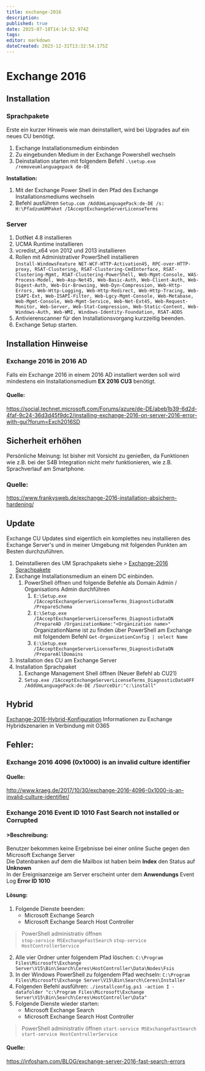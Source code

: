 ```yaml
---
title: exchange-2016
description: 
published: true
date: 2025-07-18T14:14:52.974Z
tags: 
editor: markdown
dateCreated: 2023-12-31T13:32:54.175Z
---
```


# Exchange 2016

## Installation

### Sprachpakete

Erste ein kurzer Hinweis wie man deinstalliert, wird bei Upgrades auf ein neues CU benötigt.

1. Exchange Installationsmedium einbinden
2. Zu eingebunden Medium in der Exchange Powershell wechseln
3. Deinstallation starten mit folgendem Befehl `.\setup.exe /removeumlanguagepack de-DE`

**Installation:**

1. Mit der Exchange Power Shell in den Pfad des Exchange Installationsmediums wechseln
2. Befehl ausführen
`Setup.com /AddUmLanguagePack:de-DE /s: H:\PfadzumUMPaket /IAcceptExchangeServerLicenseTerms`

### Server

1. DotNet 4.8 installieren
2. UCMA Runtime installieren
3. vcredist\_x64 von 2012 und 2013 installieren
4. Rollen mit Administrativer PowerShell installieren  
    `Install-WindowsFeature NET-WCF-HTTP-Activation45, RPC-over-HTTP-proxy, RSAT-Clustering, RSAT-Clustering-CmdInterface, RSAT-Clustering-Mgmt, RSAT-Clustering-PowerShell, Web-Mgmt-Console, WAS-Process-Model, Web-Asp-Net45, Web-Basic-Auth, Web-Client-Auth, Web-Digest-Auth, Web-Dir-Browsing, Web-Dyn-Compression, Web-Http-Errors, Web-Http-Logging, Web-Http-Redirect, Web-Http-Tracing, Web-ISAPI-Ext, Web-ISAPI-Filter, Web-Lgcy-Mgmt-Console, Web-Metabase, Web-Mgmt-Console, Web-Mgmt-Service, Web-Net-Ext45, Web-Request-Monitor, Web-Server, Web-Stat-Compression, Web-Static-Content, Web-Windows-Auth, Web-WMI, Windows-Identity-Foundation, RSAT-ADDS`
5. Antivierenscanner für den Installationsvorgang kurzzeitig beenden.
6. Exchange Setup starten.

## Installation Hinweise

### Exchange 2016 in 2016 AD

Falls ein Exchange 2016 in einem 2016 AD installiert werden soll wird mindestens ein Installationsmedium **EX 2016 CU3** benötigt.

#### Quelle:

https://social.technet.microsoft.com/Forums/azure/de-DE/abeb1b39-6d2d-4faf-9c24-36d3d45f9dc2/installing-exchange-2016-on-server-2016-error-with-gui?forum=Exch2016SD

## Sicherheit erhöhen

Persönliche Meinung: Ist bisher mit Vorsicht zu genießen, da Funktionen wie z.B. bei der S4B Integration nicht mehr funktionieren, wie z.B. Sprachverlauf am Smartphone.

### Quelle:

https://www.frankysweb.de/exchange-2016-installation-absichern-hardening/

## Update

Exchange CU Updates sind eigentlich ein komplettes neu installieren des Exchange Server's und in meiner Umgebung mit folgenden Punkten am Besten durchzuführen.

1. Deinstallieren des UM Sprachpakets siehe > [Exchange-2016 Sprachpakete](#sprachpakete)
2. Exchange Installationsmedium an einem DC einbinden. 
    1. PowerShell öffnen und folgende Befehle als Domain Admin / Organisations Admin durchführen 
        1. `E:\Setup.exe /IAcceptExchangeServerLicenseTerms_DiagnosticDataON /PrepareSchema`
        2. `E:\Setup.exe /IAcceptExchangeServerLicenseTerms_DiagnosticDataON /PrepareAD /OrganizationName:"<Organization name>"`
        OrganizationName ist zu finden über PowerShell am Exchange mit folgendem Befehl `Get-OrganizationConfig | select Name`
        3. `E:\Setup.exe /IAcceptExchangeServerLicenseTerms_DiagnosticDataON /PrepareAllDomains`
3. Installation des CU am Exchange Server
4. Installation Sprachpaket 
    1. Exchange Management Shell öffnen (Neuer Befehl ab CU21)
    2. `Setup.exe /IAcceptExchangeServerLicenseTerms_DiagnosticDataOFF /AddUmLanguagePack:de-DE /SourceDir:"c:\install"`

## Hybrid
[Exchange-2016-Hybrid-Konfiguration](/de/Wiki-Seiten/Microsoft/Server/Rollen/Exchange/exchange-2016-hybrid-konfiguration)
Informationen zu Exchange Hybridszenarien in Verbindung mit O365

## Fehler:

### Exchange 2016 4096 (0x1000) is an invalid culture identifier

#### Quelle:

http://www.kraeg.de/2017/10/30/exchange-2016-4096-0x1000-is-an-invalid-culture-identifier/

### Exchange 2016 Event ID 1010 Fast Search not installed or Corrupted

#### >Beschreibung:

Benutzer bekommen keine Ergebnisse bei einer online Suche gegen den Microsoft Exchange Server  
Die Datenbanken auf dem die Mailbox ist haben beim **Index** den Status auf **Unknown**  
In der Ereignisanzeige am Server erscheint unter dem **Anwendungs** Event Log **Error ID 1010**

#### Lösung:

1. Folgende Dienste beenden: 
    - Microsoft Exchange Search
    - Microsoft Exchange Search Host Controller
    
> PowerShell administrativ öffnen   
>	`stop-service MSExchangeFastSearch`
> `stop-service HostControllerService`
    
2. Alle vier Ordner unter folgendem Pfad löschen:
`C:\Program Files\Microsoft\Exchange Server\V15\Bin\Search\Ceres\HostController\Data\Nodes\Fsis`
3. In der Windows PowerShell zu folgendem Pfad wechseln:
`C:\Program Files\Microsoft\Exchange Server\V15\Bin\Search\Ceres\Installer`
4. Folgenden Befehl ausführen: 
`./installconfig.ps1 -action I -datafolder "c:\Program Files\Microsoft\Exchange Server\V15\Bin\Search\Ceres\HostController\Data"`
5. Folgende Dienste wieder starten: 
    - Microsoft Exchange Search
    - Microsoft Exchange Search Host Controller
    
> PowerShell administrativ öffnen 
> `start-service MSExchangeFastSearch`
> `start-service HostControllerService`

#### Quelle:
https://infosham.com/BLOG/exchange-server-2016-fast-search-errors